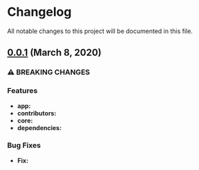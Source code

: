 # Changelog

All notable changes to this project will be documented in this file. 

## [0.0.1](https://github.com/max-geller/angular-ngrx-material-starter/compare/v8.3.1...v9.0.0) (March 8, 2020)


### ⚠ BREAKING CHANGES


### Features

* **app:** 
* **contributors:** 
* **core:** 
* **dependencies:** 


### Bug Fixes

* **Fix:** 

